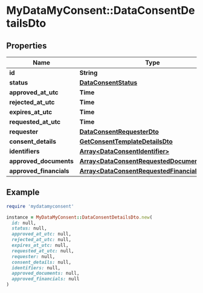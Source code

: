 # MyDataMyConsent::DataConsentDetailsDto

## Properties

| Name | Type | Description | Notes |
| ---- | ---- | ----------- | ----- |
| **id** | **String** |  | [optional] |
| **status** | [**DataConsentStatus**](DataConsentStatus.md) |  | [optional] |
| **approved_at_utc** | **Time** |  | [optional] |
| **rejected_at_utc** | **Time** |  | [optional] |
| **expires_at_utc** | **Time** |  | [optional] |
| **requested_at_utc** | **Time** |  | [optional] |
| **requester** | [**DataConsentRequesterDto**](DataConsentRequesterDto.md) |  | [optional] |
| **consent_details** | [**GetConsentTemplateDetailsDto**](GetConsentTemplateDetailsDto.md) |  | [optional] |
| **identifiers** | [**Array&lt;DataConsentIdentifier&gt;**](DataConsentIdentifier.md) |  | [optional] |
| **approved_documents** | [**Array&lt;DataConsentRequestedDocument&gt;**](DataConsentRequestedDocument.md) |  | [optional] |
| **approved_financials** | [**Array&lt;DataConsentRequestedFinancialAccount&gt;**](DataConsentRequestedFinancialAccount.md) |  | [optional] |

## Example

```ruby
require 'mydatamyconsent'

instance = MyDataMyConsent::DataConsentDetailsDto.new(
  id: null,
  status: null,
  approved_at_utc: null,
  rejected_at_utc: null,
  expires_at_utc: null,
  requested_at_utc: null,
  requester: null,
  consent_details: null,
  identifiers: null,
  approved_documents: null,
  approved_financials: null
)
```

